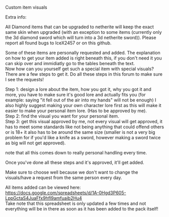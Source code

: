 Custom item visuals

Extra info:

All Diamond items that can be upgraded to netherite will keep the exact same skin when upgraded (with an exception to some items (currently only the 3d diamond sword which will turn into a 3d netherite sword)).
Please report all found bugs to IceX2457 or on this github.

Some of these items are personally requested and added. The explanation on how to get your item added is right beneath this, if you don't need it you can skip over and immidiatly go to the tables beneath the text.\
Now how can you yourself get such a special item with special visuals? There are a few steps to get it. Do all these steps in this forum to make sure I see the requests!

Step 1: design a lore about the item, how you got it, why you got it and more, you have to make sure it's good lore and actually fits you (for example: saying "it fell out of the air into my hands" will not be enough) I also highly suggest making your own character lore first as this will make it easier to make your personal item lore. (Has to be approved by me).\
Step 2: find the visual you want for your personal item.\
Step 3: get this visual approved by me, not every visual will get approved, it has to meet some standards like not being anything that could offend others or is 18+ it also has to be around the same size (smaller is not a very big problem for if you'd like a knife as a sword, however making a sword twice as big will not get approved).

note that all this comes down to really personal handling every time.

Once you've done all these steps and it's approved, it'll get added.

Make sure to choose well because we don't want to change the visuals/have a request from the same person every day.

All items added can be viewed here: https://docs.google.com/spreadsheets/d/1A-0Hgd3P605-LppGctaS4JuaFfx9hfl9amfuaib2Hu4   \
Take note that this spreadsheet is only updated a few times and not everything will be in there as soon as it has been added to the pack itself!
